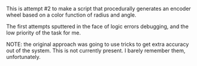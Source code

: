 This is attempt #2 to make a script that procedurally generates an encoder
wheel based on a color function of radius and angle.

The first attempts sputtered in the face of logic errors debugging, and
the low priority of the task for me.

NOTE: the original approach was going to use tricks to get extra accuracy out of the system. This is not currently present. I barely remember them, unfortunately.
